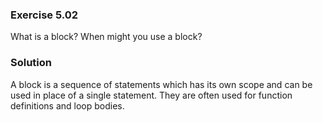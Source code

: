 ### Exercise 5.02

What is a block? When might you use a block?

### Solution

A block is a sequence of statements which has its own scope and can be used in
place of a single statement. They are often used for function definitions and
loop bodies.
